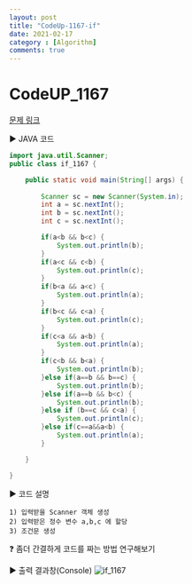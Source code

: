 ```yaml
---
layout: post
title: "CodeUp-1167-if"
date: 2021-02-17
category : [Algorithm]
comments: true
---
```


# CodeUP_1167

[문제 링크](https://www.codeup.kr/problem.php?id=1167)

▶ JAVA 코드 

```java
import java.util.Scanner;
public class if_1167 {

	public static void main(String[] args) {
		
		Scanner sc = new Scanner(System.in);
		int a = sc.nextInt();
		int b = sc.nextInt();
		int c = sc.nextInt();

		if(a<b && b<c) { 
			System.out.println(b);
		}
		if(a<c && c<b) {
			System.out.println(c);
		}
		if(b<a && a<c) {
			System.out.println(a);
		}
		if(b<c && c<a) {
			System.out.println(c);
		}
		if(c<a && a<b) {
			System.out.println(a);
		}
		if(c<b && b<a) {
			System.out.println(b);
		}else if(a==b && b==c) {
			System.out.println(b);
		}else if(a==b && b<c) {
			System.out.println(b);
		}else if (b==c && c<a) {
			System.out.println(c);
		}else if(c==a&&a<b) {
			System.out.println(a);
		}

	}

}
```

▶ 코드 설명

    1) 입력받을 Scanner 객체 생성
    2) 입력받은 정수 변수 a,b,c 에 할당
	3) 조건문 생성

❓ 좀더 간결하게 코드를 짜는 방법 연구해보기

▶ 출력 결과창(Console)
![if_1167](https://user-images.githubusercontent.com/65608960/108207437-156f7f00-716b-11eb-8920-1c51365f97d0.JPG)
